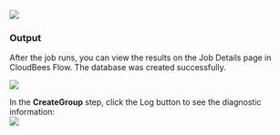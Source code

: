 <br />
<img src="../../plugins/EC-WebLogic/images/CreateGroup/EC-WLSCreateGroupStatus2.png" />

<h3>Output</h3>
<p>After the job runs, you can view the results on the Job Details page in CloudBees Flow. The database was created successfully.</p>
<img src="../../plugins/EC-WebLogic/images/CreateGroup/EC-WLSCreateGroupStatus3.png" />
<p>In the <b>CreateGroup</b> step, click the Log button to see the diagnostic information:
<br />
<img src="../../plugins/EC-WebLogic/images/CreateGroup/EC-WLSCreateGroupStatus4.png" />
</p>

